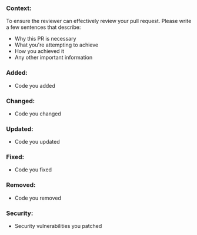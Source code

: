 ### Context:
To ensure the reviewer can effectively review your pull request. Please write a few sentences that describe:
- Why this PR is necessary
- What you're attempting to achieve
- How you achieved it
- Any other important information

### Added:
- Code you added

### Changed:
- Code you changed

### Updated:
- Code you updated

### Fixed:
- Code you fixed

### Removed:
- Code you removed

### Security:
- Security vulnerabilities you patched

